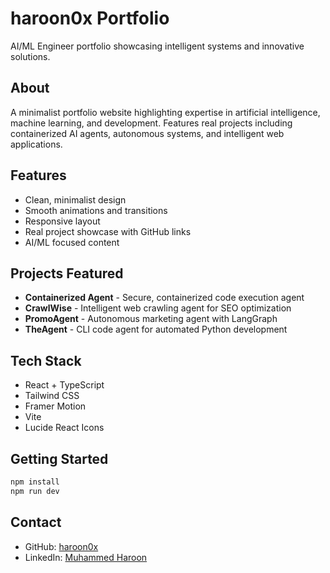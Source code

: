 # haroon0x Portfolio

AI/ML Engineer portfolio showcasing intelligent systems and innovative solutions.

## About

A minimalist portfolio website highlighting expertise in artificial intelligence, machine learning, and development. Features real projects including containerized AI agents, autonomous systems, and intelligent web applications.

## Features

- Clean, minimalist design
- Smooth animations and transitions
- Responsive layout
- Real project showcase with GitHub links
- AI/ML focused content

## Projects Featured

- **Containerized Agent** - Secure, containerized code execution agent
- **CrawlWise** - Intelligent web crawling agent for SEO optimization
- **PromoAgent** - Autonomous marketing agent with LangGraph
- **TheAgent** - CLI code agent for automated Python development

## Tech Stack

- React + TypeScript
- Tailwind CSS
- Framer Motion
- Vite
- Lucide React Icons

## Getting Started

```bash
npm install
npm run dev
```

## Contact

- GitHub: [haroon0x](https://github.com/haroon0x)
- LinkedIn: [Muhammed Haroon](https://linkedin.com/in/muhammed-haroon-0399962b8)